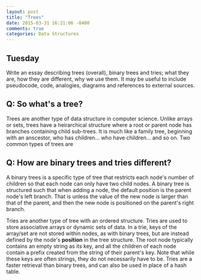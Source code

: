 ```yaml
---
layout: post
title: "Trees"
date: 2015-03-31 16:21:06 -0400
comments: true
categories: Data Structures
---
```


## Tuesday

Write an essay describing trees (overall), binary trees and tries; what they are, how they are different, why we use them. It may be useful to include pseudocode, code, analogies, diagrams and references to external sources.

## Q: So what's a tree?
Trees are another type of data structure in computer science. Unlike arrays or sets, trees have a heirarchical structure where a root or parent node has branches containing child sub-trees. It is much like a family tree, beginning with an anscestor, who has children... who have children... and so on. Two common types of trees are

## Q: How are binary trees and tries different?

A binary trees is a specific type of tree that restricts each node's number of children so that each node can only have two child nodes. A binary tree is structured such that when adding a node, the default position is the parent node's left branch. That is unless the value of the new node is larger than that of the parent, and then the new node is positioned on the parent's right branch.

Tries are another type of tree with an ordered structure. Tries are used to store associative arrays or dynamic sets of data. In a trie, keys of the array/set are not stored within nodes, as with binary trees, but are instead defined by the node's **position** in the tree structure. The root node typically contains an empty string as its key, and all the children of each node contain a prefix created from the string of their parent's key. Note that while these keys are often strings, they do not necessarily have to be. Tries are a faster retrieval than binary trees, and can also be used in place of a hash table.


